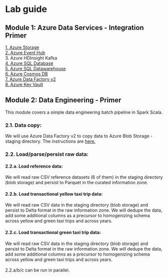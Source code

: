 
# Lab guide

## Module 1: Azure Data Services - Integration Primer
[1.  Azure Storage](module-1/00-Azure-Storage-Lab.md)<br>
[2.  Azure Event Hub](module-1/01-Azure-Event-Hub-Lab.md)<br>
3.  Azure HDInsight Kafka<br>
[4.  Azure SQL Database](module-1/03-Azure-SQL-Database-Lab.md)<br> 
[5.  Azure SQL Datawarehouse](module-1/04-Azure-SQL-DW-Lab.md)<br> 
[6.  Azure Cosmos DB](module-1/05-Azure-Cosmos-DB-Lab.md)<br> 
[7.  Azure Data Factory v2](module-1/06-Azure-Data-Factory-v2-Lab.md)<br>
[8.  Azure Key Vault](module-1/07-Azure-Key-Vault-Lab.md)<br> 

## Module 2: Data Engineering - Primer

This module covers a simple data engineering batch pipeline in Spark Scala.
### 2.1. Data copy:
We will use Azure Data Factory v2 to copy data to Azure Blob Storage - staging directory. The instructions are [here.](../3-data-copy-guide/README.md)

### 2.2. Load/parse/persist raw data:

#### 2.2.a. Load reference data:
We will read raw CSV reference datasets (6 of them) in the staging directory (blob storage) and persist to Parquet in the curated information zone.
#### 2.2.b. Load transactional yellow taxi trip data:
We will read raw CSV data in the staging directory (blob storage) and persist to Delta format in the raw information zone.  We will dedupe the data, add some additional columns as a precursor to homogenizing schema across yellow and green taxi trips and across years. 
#### 2.2.c. Load transactional green taxi trip data:
We will read raw CSV data in the staging directory (blob storage) and persist to Delta format in the raw information zone.  We will dedupe the data, add some additional columns as a precursor to homogenizing schema across yellow and green taxi trips and across years. 
<br><br>
2.2.a/b/c can be run in parallel.




